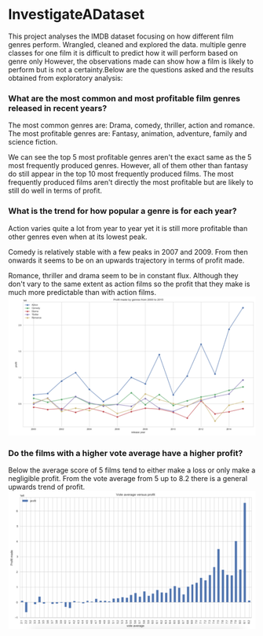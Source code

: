 # InvestigateADataset
This project analyses the IMDB dataset focusing on how different film genres perform. Wrangled, cleaned and explored the data. multiple genre classes for one film it is difficult to predict how it will perform based on genre only However, the observations made can show how a film is likely to perform but is not a certainty.Below are the questions asked and the results obtained from exploratory analysis:

### What are the most common and most profitable film genres released in recent years?
The most common genres are: Drama, comedy, thriller, action and romance.
The most profitable genres are: Fantasy, animation, adventure, family and science fiction.

We can see the top 5 most profitable genres aren't the exact same as the 5 most frequently produced genres. However, all of them other than fantasy do still appear in the top 10 most frequently produced films. The most frequently produced films aren't directly the most profitable but are likely to still do well in terms of profit.

### What is the trend for how popular a genre is for each year?
Action varies quite a lot from year to year yet it is still more profitable than other genres even when at its lowest peak.

Comedy is relatively stable with a few peaks in 2007 and 2009. From then onwards it seems to be on an upwards trajectory in terms of profit made.

Romance, thriller and drama seem to be in constant flux. Although they don't vary to the same extent as action films so the profit that they make is much more predictable than with action films.
![alt text](screenshots/GenreProfitPerYearTrendline.png "Trendline of profits vs. genre")

### Do the films with a higher vote average have a higher profit?
Below the average score of 5 films tend to either make a loss or only make a negligible profit. From the vote average from 5 up to 8.2 there is a general upwards trend of profit.
![alt text](screenshots/VoteAvgVsProfit.png "Vote vs. Profit")
